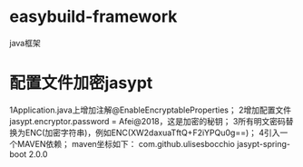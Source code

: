 # easybuild-framework
java框架

# 配置文件加密jasypt
1Application.java上增加注解@EnableEncryptableProperties；
2增加配置文件jasypt.encryptor.password = Afei@2018，这是加密的秘钥；
3所有明文密码替换为ENC(加密字符串)，例如ENC(XW2daxuaTftQ+F2iYPQu0g==)；
4引入一个MAVEN依赖；
maven坐标如下：
<dependency>
    <groupId>com.github.ulisesbocchio</groupId>
    <artifactId>jasypt-spring-boot</artifactId>
    <version>2.0.0</version>
</dependency>

